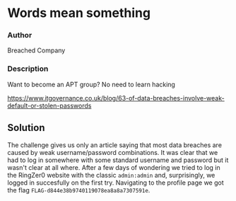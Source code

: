 # Words mean something

### Author

Breached Company

### Description

Want to become an APT group? No need to learn hacking

https://www.itgovernance.co.uk/blog/63-of-data-breaches-involve-weak-default-or-stolen-passwords 
 
## Solution
 
The challenge gives us only an article saying that most data breaches are caused by weak username/password combinations. It was clear that we had to log in somewhere with some standard username and password but it wasn't clear at all where. After a few days of wondering we tried to log in the RingZer0 website with the classic `admin:admin` and, surprisingly, we logged in succesfully on the first try. Navigating to the profile page we got the flag `FLAG-d844e38b9740119078ea8a8a7307591e`.
